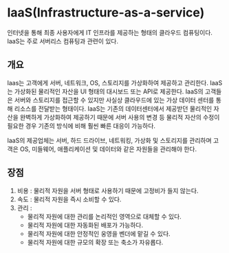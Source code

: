 # IaaS(Infrastructure-as-a-service)

인터넷을 통해 최종 사용자에게 IT 인프라를 제공하는 형태의 클라우드 컴퓨팅이다. IaaS는 주로 서버리스 컴퓨팅과 관련이 있다.

## 개요

Iaas는 고객에게 서버, 네트워크, OS, 스토리지를 가상화하여 제공하고 관리한다. IaaS는 가상화된 물리적인 자산을 UI 형태의 대시보드 또는 API로 제공한다. IaaS의 고객들은 서버와 스토리지를 접근할 수 있지만 사실상 클라우드에 있는 가상 데이터 센터를 통해 리소스를 전달받는 형태이다. IaaS는 기존의 데이터센터에서 제공받던 물리적인 자산을 완벽하게 가상화하여 제공하기 때문에 서버 사용의 변경 등 물리적 자산의 수정이 필요한 경우 기존의 방식에 비해 훨씬 빠른 대응이 가능하다.

IaaS의 제공업체는 서버, 하드 드라이브, 네트워킹, 가상화 및 스토리지를 관리하며 고객은 OS, 미들웨어, 애플리케이션 및 데이터와 같은 자원들을 관리해야 한다.

## 장점

1. 비용 : 물리적 자원을 서버 형태로 사용하기 때문에 고정비가 들지 않는다.
2. 속도 : 물리적 자원을 즉시 소비할 수 있다.
3. 관리 : 
   - 물리적 자원에 대한 관리를 논리적인 영역으로 대체할 수 있다.
   - 물리적 자원에 대한 자동화된 배포가 가능하다.
   - 물리적 자원에 대한 안정적인 웅영을 벤더에 맡길 수 있다.
   - 물리적 자원에 대한 규모의 확장 또는 축소가 자유롭다.